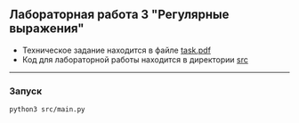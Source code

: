 ## Лабораторная работа 3 "Регулярные выражения"

 
- Техническое задание находится в файле [task.pdf](./task.pdf)
- Код для лабораторной работы находится в директории [src](./src/)

---
### Запуск
```
python3 src/main.py
```

